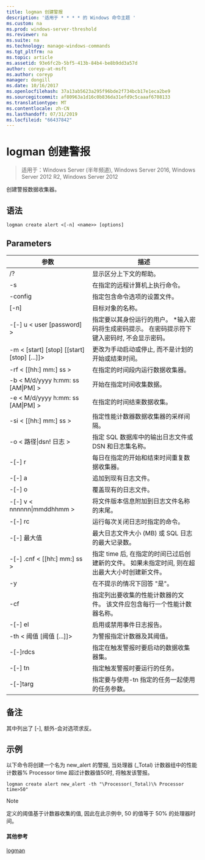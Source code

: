 ```yaml
---
title: logman 创建警报
description: '适用于 * * * * 的 Windows 命令主题 '
ms.custom: na
ms.prod: windows-server-threshold
ms.reviewer: na
ms.suite: na
ms.technology: manage-windows-commands
ms.tgt_pltfrm: na
ms.topic: article
ms.assetid: 93e6fc2b-5bf5-413b-84b4-be8b9dd3a57d
author: coreyp-at-msft
ms.author: coreyp
manager: dongill
ms.date: 10/16/2017
ms.openlocfilehash: 37a13ab5623a295f96bde2f734bcb17e1eca2be9
ms.sourcegitcommit: af80963a1d16c0b836da31efd9c5caaaf6708133
ms.translationtype: MT
ms.contentlocale: zh-CN
ms.lasthandoff: 07/31/2019
ms.locfileid: "66437842"
---
```

# <a name="logman-create-alert"></a>logman 创建警报

>适用于：Windows Server (半年频道), Windows Server 2016, Windows Server 2012 R2, Windows Server 2012

创建警报数据收集器。  

## <a name="syntax"></a>语法  
```  
logman create alert <[-n] <name>> [options]  
```  
## <a name="parameters"></a>Parameters  

|                 参数                  |                                                                               描述                                                                               |
|--------------------------------------------|-------------------------------------------------------------------------------------------------------------------------------------------------------------------------|
|                     /?                     |                                                                    显示区分上下文的帮助。                                                                     |
|             -s<computer name>             |                                                          在指定的远程计算机上执行命令。                                                          |
|              -config <value>               |                                                         指定包含命令选项的设置文件。                                                         |
|                [-n]<name>                 |                                                                       目标对象的名称。                                                                        |
|          -[-] u < user [password] >           | 指定要以其身份运行的用户。 \*输入密码将生成密码提示。 在密码提示符下键入密码时, 不会显示密码。 |
| -m < [start] [stop] [[start] [stop] [...]]> |                                                更改为手动启动或停止, 而不是计划的开始或结束时间。                                                 |
|             -rf < [[hh:] mm:] ss >             |                                                        在指定的时间段内运行数据收集器。                                                         |
|     -b < M/d/yyyy h:mm: ss [AM&#124;PM] >      |                                                              开始在指定时间收集数据。                                                               |
|     -e < M/d/yyyy h:mm: ss [AM&#124;PM] >      |                                                               在指定的时间结束数据收集。                                                                |
|             -si < [[hh:] mm:] ss >             |                                                 指定性能计数器数据收集器的采样间隔。                                                  |
|           -o < 路径&#124;dsn! 日志 >           |                                              指定 SQL 数据库中的输出日志文件或 DSN 和日志集名称。                                               |
|                   -[-] r                    |                                                  每日在指定的开始和结束时间重复数据收集器。                                                  |
|                   -[-] a                    |                                                                     追加到现有日志文件。                                                                     |
|                   -[-] o                   |                                                                     覆盖现有的日志文件。                                                                     |
|        -[-] v < nnnnnn&#124;mmddhhmm >        |                                                   将文件版本信息附加到日志文件名称的末尾。                                                   |
|               -[-] rc<task>                |                                                         运行每次关闭日志时指定的命令。                                                          |
|              -[-] 最大值 <value>               |                                                 最大日志文件大小 (MB) 或 SQL 日志的最大记录数。                                                  |
|           -[-] .cnf < [[hh:] mm:] ss >           |     指定 time 后, 在指定的时间已过后创建新的文件。 如果未指定时间, 则在超出最大大小时创建新文件。     |
|                     -y                     |                                                             在不提示的情况下回答 "是"。                                                              |
|               -cf<filename>               |                       指定列出要收集的性能计数器的文件。 该文件应包含每行一个性能计数器名称。                        |
|                   -[-] el                   |                                                                启用或禁用事件日志报告。                                                                 |
|     -th < 阈值 [阈值 [...]]>      |                                                        为警报指定计数器及其阈值。                                                        |
|              -[-]rdcs<name>               |                                                     指定在触发警报时要启动的数据收集器集。                                                      |
|               -[-] tn<task>                |                                                             指定触发警报时要运行的任务。                                                              |
|            -[-]targ<argument>             |                                               指定要与使用-tn 指定的任务一起使用的任务参数。                                                |

## <a name="remarks"></a>备注  
其中列出了 [-], 额外-会对选项求反。  
## <a name="BKMK_examples"></a>示例  
以下命令将创建一个名为 new_alert 的警报, 当处理器 (_Total) 计数器组中的性能计数器% Processor time 超过计数器值50时, 将触发该警报。  
```  
logman create alert new_alert -th "\Processor(_Total)\% Processor time>50"  
```  
> [!NOTE]
> 定义的阈值基于计数器收集的值, 因此在此示例中, 50 的值等于 50% 的处理器时间。  
> #### <a name="additional-references"></a>其他参考  
> [logman](logman.md)  
